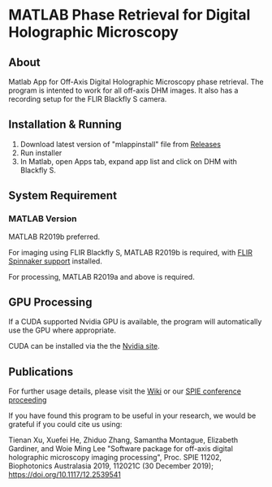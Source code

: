 # MATLAB Phase Retrieval for Digital Holographic Microscopy

## About

Matlab App for Off-Axis Digital Holographic Microscopy phase retrieval. The program is intented to work for all off-axis DHM images. It also has a recording setup for the FLIR Blackfly S camera.

## Installation & Running

1. Download latest version of "mlappinstall" file from [Releases](https://github.com/PurelyWhite/DHM_MATLAB_ANUAOLAB/releases)
2. Run installer
3. In Matlab, open Apps tab, expand app list and click on DHM with Blackfly S.

## System Requirement
### MATLAB Version
MATLAB R2019b preferred.

For imaging using FLIR Blackfly S, MATLAB R2019b is required, with [FLIR Spinnaker support](https://au.mathworks.com/matlabcentral/fileexchange/69202-flir-spinnaker-support-by-image-acquisition-toolbox) installed.

For processing, MATLAB R2019a and above is required.

## GPU Processing

If a CUDA supported Nvidia GPU is available, the program will automatically use the GPU where appropriate.

CUDA can be installed via the the [Nvidia site](https://developer.nvidia.com/cuda-downloads).

## Publications

For further usage details, please visit the [Wiki](https://github.com/PurelyWhite/DHM_MATLAB_ANUAOLAB/wiki) or our [SPIE conference proceeding](https://www.spiedigitallibrary.org/conference-proceedings-of-spie/11202/112021C/Software-package-for-off-axis-digital-holographic-microscopy-imaging-processing/10.1117/12.2539541.full)

If you have found this program to be useful in your research, we would be grateful if you could cite us using:

Tienan Xu, Xuefei He, Zhiduo Zhang, Samantha Montague, Elizabeth Gardiner, and Woie Ming Lee "Software package for off-axis digital holographic microscopy imaging processing", Proc. SPIE 11202, Biophotonics Australasia 2019, 112021C (30 December 2019); https://doi.org/10.1117/12.2539541 
